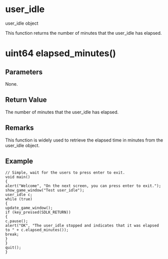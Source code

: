 # user_idle

user_idle object

  


This function returns the number of minutes that the user_idle has elapsed.

# uint64 elapsed_minutes()

## Parameters

None.

## Return Value

The number of minutes that the user_idle has elapsed.

## Remarks

This function is widely used to retrieve the elapsed time in minutes from the user_idle object.

## Example
    
    
    // Simple, wait for the users to press enter to exit.
    void main()
    {
    alert("Welcome", "On the next screen, you can press enter to exit.");
    show_game_window("Test user_idle");
    user_idle c;
    while (true)
    {
    update_game_window();
    if (key_pressed(SDLK_RETURN))
    {
    c.pause();
    alert("OK", "The user_idle stopped and indicates that it was elapsed to " + c.elapsed_minutes());
    break;
    }
    }
    quit();
    }
    
